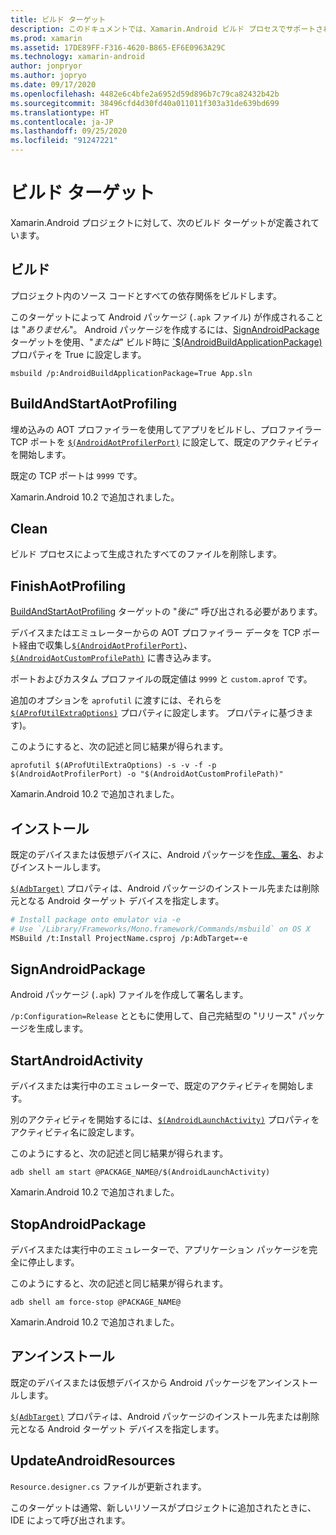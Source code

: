 ```yaml
---
title: ビルド ターゲット
description: このドキュメントでは、Xamarin.Android ビルド プロセスでサポートされているすべてのターゲットを一覧表示します。
ms.prod: xamarin
ms.assetid: 17DE89FF-F316-4620-B865-EF6E0963A29C
ms.technology: xamarin-android
author: jonpryor
ms.author: jopryo
ms.date: 09/17/2020
ms.openlocfilehash: 4482e6c4bfe2a6952d59d896b7c79ca82432b42b
ms.sourcegitcommit: 38496cfd4d30fd40a011011f303a31de639bd699
ms.translationtype: HT
ms.contentlocale: ja-JP
ms.lasthandoff: 09/25/2020
ms.locfileid: "91247221"
---
```

# <a name="build-targets"></a>ビルド ターゲット

Xamarin.Android プロジェクトに対して、次のビルド ターゲットが定義されています。

## <a name="build"></a>ビルド

プロジェクト内のソース コードとすべての依存関係をビルドします。

このターゲットによって Android パッケージ (`.apk` ファイル) が作成されることは "*ありません*"。
Android パッケージを作成するには、[SignAndroidPackage](#signandroidpackage) ターゲットを使用、"*または*" ビルド時に [`$(AndroidBuildApplicationPackage)](~/android/deploy-test/building-apps/build-properties.md#androidbuildapplicationpackage) プロパティを True に設定します。

```shell
msbuild /p:AndroidBuildApplicationPackage=True App.sln
```

## <a name="buildandstartaotprofiling"></a>BuildAndStartAotProfiling

埋め込みの AOT プロファイラーを使用してアプリをビルドし、プロファイラー TCP ポートを [`$(AndroidAotProfilerPort)`](~/android/deploy-test/building-apps/build-properties.md#androidaotprofilerport) に設定して、既定のアクティビティを開始します。

既定の TCP ポートは `9999` です。

Xamarin.Android 10.2 で追加されました。

## <a name="clean"></a>Clean

ビルド プロセスによって生成されたすべてのファイルを削除します。

## <a name="finishaotprofiling"></a>FinishAotProfiling

[BuildAndStartAotProfiling](#buildandstartaotprofiling) ターゲットの "*後に*" 呼び出される必要があります。

デバイスまたはエミュレーターからの AOT プロファイラー データを TCP ポート経由で収集し[`$(AndroidAotProfilerPort)`](~/android/deploy-test/building-apps/build-properties.md#androidaotprofilerport)、
[`$(AndroidAotCustomProfilePath)`](~/android/deploy-test/building-apps/build-properties.md#androidaotcustomprofilepath) に書き込みます。

ポートおよびカスタム プロファイルの既定値は `9999` と `custom.aprof` です。

追加のオプションを `aprofutil` に渡すには、それらを [`$(AProfUtilExtraOptions)`](~/android/deploy-test/building-apps/build-properties.md#aprofutilextraoptions) プロパティに設定します。
プロパティに基づきます)。

このようにすると、次の記述と同じ結果が得られます。

```shell
aprofutil $(AProfUtilExtraOptions) -s -v -f -p $(AndroidAotProfilerPort) -o "$(AndroidAotCustomProfilePath)"
```

Xamarin.Android 10.2 で追加されました。

## <a name="install"></a>インストール

既定のデバイスまたは仮想デバイスに、Android パッケージを[作成、署名](#signandroidpackage)、およびインストールします。

[`$(AdbTarget)`](~/android/deploy-test/building-apps/build-properties.md#adbtarget) プロパティは、Android パッケージのインストール先または削除元となる Android ターゲット デバイスを指定します。

```bash
# Install package onto emulator via -e
# Use `/Library/Frameworks/Mono.framework/Commands/msbuild` on OS X
MSBuild /t:Install ProjectName.csproj /p:AdbTarget=-e
```

## <a name="signandroidpackage"></a>SignAndroidPackage

Android パッケージ (`.apk`) ファイルを作成して署名します。

`/p:Configuration=Release` とともに使用して、自己完結型の "リリース" パッケージを生成します。

## <a name="startandroidactivity"></a>StartAndroidActivity

デバイスまたは実行中のエミュレーターで、既定のアクティビティを開始します。

別のアクティビティを開始するには、[`$(AndroidLaunchActivity)`](~/android/deploy-test/building-apps/build-properties.md#androidlaunchactivity)
プロパティをアクティビティ名に設定します。

このようにすると、次の記述と同じ結果が得られます。

```shell
adb shell am start @PACKAGE_NAME@/$(AndroidLaunchActivity)
```

Xamarin.Android 10.2 で追加されました。

## <a name="stopandroidpackage"></a>StopAndroidPackage

デバイスまたは実行中のエミュレーターで、アプリケーション パッケージを完全に停止します。

このようにすると、次の記述と同じ結果が得られます。

```shell
adb shell am force-stop @PACKAGE_NAME@
```

Xamarin.Android 10.2 で追加されました。

## <a name="uninstall"></a>アンインストール

既定のデバイスまたは仮想デバイスから Android パッケージをアンインストールします。

[`$(AdbTarget)`](~/android/deploy-test/building-apps/build-properties.md#adbtarget) プロパティは、Android パッケージのインストール先または削除元となる Android ターゲット デバイスを指定します。

## <a name="updateandroidresources"></a>UpdateAndroidResources

`Resource.designer.cs` ファイルが更新されます。

このターゲットは通常、新しいリソースがプロジェクトに追加されたときに、IDE によって呼び出されます。
